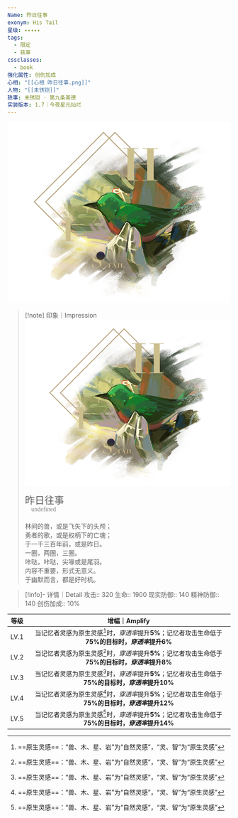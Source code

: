 ```yaml
---
Name: 昨日往事
exonym: His Tail
星级: ✦✦✦✦✦
tags:
  - 限定
  - 轶事
cssclasses:
  - book
强化属性: 创伤加成
心相: "[[心相 昨日往事.png]]"
人物: "[[未锈铠]]"
轶事: 未锈铠 · 第九条美德
实装版本: 1.7｜今夜星光灿烂
---
```

![cover](assets/昨日往事.assets/心相%20昨日往事.png)

> [!note] 印象｜Impression
> ![心相 昨日往事|inlL|300](assets/昨日往事.assets/心相%20昨日往事.png)
> <p style="font-family: '家族宋', sans-serif; font-size: 22px; line-height: 0.75; text-indent: 0;">昨日往事<br><span style="font-family: serif; font-size: 14px; color: #888888;">　undefined</span></p>
> 
> 林间的兽，或是飞矢下的头颅；  
> 勇者的歌，或是权柄下的亡魂；  
> 于一千三百年前，或是昨日。  
> 一圈，两圈，三圈。  
> 咔哒，咔哒，尖喙或是尾羽。  
> 内容不重要，形式无意义。  
> 于幽默而言，都是好时机。

> [!info]- 详情｜Detail
> 攻击:: 320
> 生命:: 1900
> 现实防御:: 140
> 精神防御:: 140
> 创伤加成:: 10%

| 等级 |                        增幅｜Amplify                         |
| :--: | :----------------------------------------------------------: |
| LV.1 | 当记忆者灵感为原生灵感[^1]时，*穿透率*提升**5%**；记忆者攻击生命低于**75%**的目标时，*穿透率*提升**6%** |
| LV.2 | 当记忆者灵感为原生灵感[^1]时，*穿透率*提升**5%**；记忆者攻击生命低于**75%**的目标时，*穿透率*提升**8%** |
| LV.3 | 当记忆者灵感为原生灵感[^1]时，*穿透率*提升**5%**；记忆者攻击生命低于**75%**的目标时，*穿透率*提升**10%** |
| LV.4 | 当记忆者灵感为原生灵感[^1]时，*穿透率*提升**5%**；记忆者攻击生命低于**75%**的目标时，*穿透率*提升**12%** |
| LV.5 | 当记忆者灵感为原生灵感[^1]时，*穿透率*提升**5%**；记忆者攻击生命低于**75%**的目标时，*穿透率*提升**14%** |

[^1]: ==原生灵感==：“兽、木、星、岩”为“自然灵感”，“灵、智”为“原生灵感”
